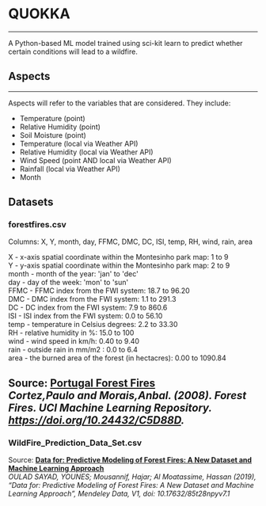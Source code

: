 # QUOKKA

---
A Python-based ML model trained using sci-kit learn to predict whether certain conditions will lead to a wildfire.

## Aspects

---
Aspects will refer to the variables that are considered. They include:

- Temperature (point)
- Relative Humidity (point)
- Soil Moisture (point)
- Temperature (local via Weather API)
- Relative Humidity (local via Weather API)
- Wind Speed (point AND local via Weather API)
- Rainfall (local via Weather API)
- Month

## Datasets

### forestfires.csv
Columns: X, Y, month, day, FFMC, DMC, DC, ISI, temp, RH, wind, rain, area
<p>
X - x-axis spatial coordinate within the Montesinho park map: 1 to 9
<br>
Y - y-axis spatial coordinate within the Montesinho park map: 2 to 9
<br>
month - month of the year: 'jan' to 'dec'
<br>
day - day of the week: 'mon' to 'sun'
<br>
FFMC - FFMC index from the FWI system: 18.7 to 96.20
<br>
DMC - DMC index from the FWI system: 1.1 to 291.3
<br>
DC - DC index from the FWI system: 7.9 to 860.6
<br>
ISI - ISI index from the FWI system: 0.0 to 56.10
<br>
temp - temperature in Celsius degrees: 2.2 to 33.30
<br>
RH - relative humidity in %: 15.0 to 100
<br>
wind - wind speed in km/h: 0.40 to 9.40
<br>
rain - outside rain in mm/m2 : 0.0 to 6.4
<br>
area - the burned area of the forest (in hectacres): 0.00 to 1090.84


Source: [**Portugal Forest Fires**](https://archive.ics.uci.edu/ml/datasets/forest+fires)
<br>
*Cortez,Paulo and Morais,Anbal. (2008). Forest Fires. UCI Machine Learning Repository. https://doi.org/10.24432/C5D88D.*
---

### WildFire_Prediction_Data_Set.csv


Source: [**Data for: Predictive Modeling of Forest Fires: A New Dataset and Machine Learning Approach**](https://data.mendeley.com/datasets/85t28npyv7/1)
<br> 
*OULAD SAYAD, YOUNES; Mousannif, Hajar; Al Moatassime, Hassan (2019), “Data for: Predictive Modeling of Forest Fires: A New Dataset and Machine Learning Approach”, Mendeley Data, V1, doi: 10.17632/85t28npyv7.1*